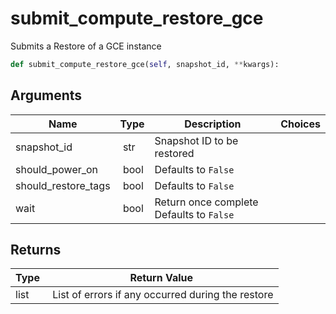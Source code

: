# submit_compute_restore_gce

Submits a Restore of a GCE instance

```py
def submit_compute_restore_gce(self, snapshot_id, **kwargs):
```

## Arguments

| Name        | Type | Description                                                                 | Choices |
|-------------|------|-----------------------------------------------------------------------------|---------|
| snapshot_id  | str | Snapshot ID to be restored |  |
| should_power_on  | bool | Defaults to `False` |  |
| should_restore_tags  | bool | Defaults to `False` |  |
| wait  | bool | Return once complete Defaults to `False` |  |


## Returns

| Type | Return Value                                                                                  |
|------|-----------------------------------------------------------------------------------------------|
| list | List of errors if any occurred during the restore |



